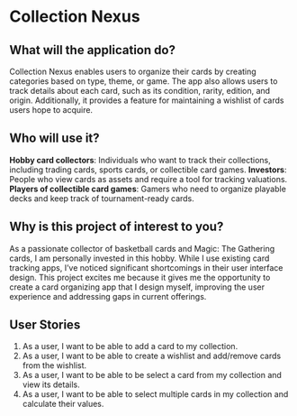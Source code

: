 # Collection Nexus

## What will the application do?

Collection Nexus enables users to organize their cards by creating categories based on type, theme, or game. The app also allows users to track details about each card, such as its condition, rarity, edition, and origin. Additionally, it provides a feature for maintaining a wishlist of cards users hope to acquire.

## Who will use it?

**Hobby card collectors**: Individuals who want to track their collections, including trading cards, sports cards, or collectible card games.
**Investors**: People who view cards as assets and require a tool for tracking valuations.
**Players of collectible card games**: Gamers who need to organize playable decks and keep track of tournament-ready cards.

## Why is this project of interest to you?

As a passionate collector of basketball cards and Magic: The Gathering cards, I am personally invested in this hobby. While I use existing card tracking apps, I’ve noticed significant shortcomings in their user interface design. This project excites me because it gives me the opportunity to create a card organizing app that I design myself, improving the user experience and addressing gaps in current offerings.



## User Stories

1. As a user, I want to be able to add a card to my collection.
2. As a user, I want to be able to create a wishlist and add/remove cards from the wishlist.
3. As a user, I want to be able to be select a card from my collection and view its details. 
4. As a user, I want to be able to select multiple cards in my collection and calculate their values. 